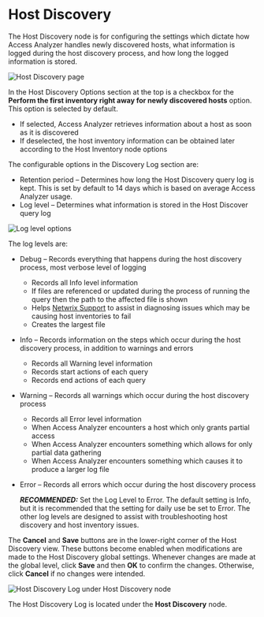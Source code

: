 # Host Discovery

The Host Discovery node is for configuring the settings which dictate how Access Analyzer handles
newly discovered hosts, what information is logged during the host discovery process, and how long
the logged information is stored.

![Host Discovery page](/img/product_docs/accessanalyzer/admin/settings/hostdiscovery.webp)

In the Host Discovery Options section at the top is a checkbox for the **Perform the first inventory
right away for newly discovered hosts** option. This option is selected by default.

- If selected, Access Analyzer retrieves information about a host as soon as it is discovered
- If deselected, the host inventory information can be obtained later according to the Host
  Inventory node options

The configurable options in the Discovery Log section are:

- Retention period – Determines how long the Host Discovery query log is kept. This is set by
  default to 14 days which is based on average Access Analyzer usage.
- Log level – Determines what information is stored in the Host Discover query log

![Log level options](/img/product_docs/accessanalyzer/admin/settings/hostdiscoveryloglevels.webp)

The log levels are:

- Debug – Records everything that happens during the host discovery process, most verbose level of
  logging

  - Records all Info level information
  - If files are referenced or updated during the process of running the query then the path to
    the affected file is shown
  - Helps [Netwrix Support](https://www.netwrix.com/support.html) to assist in diagnosing issues
    which may be causing host inventories to fail
  - Creates the largest file

- Info – Records information on the steps which occur during the host discovery process, in addition
  to warnings and errors

  - Records all Warning level information
  - Records start actions of each query
  - Records end actions of each query

- Warning – Records all warnings which occur during the host discovery process

  - Records all Error level information
  - When Access Analyzer encounters a host which only grants partial access
  - When Access Analyzer encounters something which allows for only partial data gathering
  - When Access Analyzer encounters something which causes it to produce a larger log file

- Error – Records all errors which occur during the host discovery process

  **_RECOMMENDED:_** Set the Log Level to Error. The default setting is Info, but it is
  recommended that the setting for daily use be set to Error. The other log levels are designed to
  assist with troubleshooting host discovery and host inventory issues.

The **Cancel** and **Save** buttons are in the lower-right corner of the Host Discovery view. These
buttons become enabled when modifications are made to the Host Discovery global settings. Whenever
changes are made at the global level, click **Save** and then **OK** to confirm the changes.
Otherwise, click **Cancel** if no changes were intended.

![Host Discovery Log under Host Discovery node](/img/product_docs/accessanalyzer/admin/settings/hostdiscoverylog.webp)

The Host Discovery Log is located under the **Host Discovery** node.
